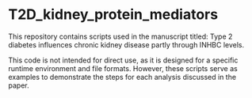 # T2D_kidney_protein_mediators

This repository contains scripts used in the manuscript titled: Type 2 diabetes influences chronic kidney disease partly through INHBC levels.

This code is not intended for direct use, as it is designed for a specific runtime environment and file formats. However, these scripts serve as examples to demonstrate the steps for each analysis discussed in the paper.
